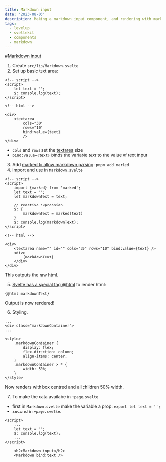 ```yaml
---
title: Markdown input
date: '2023-08-03'
description: Making a markdown input component, and rendering with marked
tags:
  - levelup
  - sveltekit
  - components
  - markdown
---
```

#[Markdown input](https://levelup.video/tutorials/building-svelte-components/markdown-input)

1. Create ```src/lib/Markdown.svelte```
2. Set up basic text area:

```
<!-- script -->
<script>
	let text = '';
	$: console.log(text);
</script>

<!-- html -->

<div>
	<textarea
		cols="30"
		rows="10"
		bind:value={text}
		/>
</div>
```

- ```cols``` and ```rows``` set the [textarea](https://developer.mozilla.org/en-US/docs/Web/HTML/Element/textarea) size
- ```bind:value={text}``` binds the variable _text_ to the value of text input

3. Add [marked to allow markdown parsing](https://marked.js.org/): ```pnpm add marked```
4. import and use in ```Markdown.svelte```!

```
<!-- script -->
<script>
    import {marked} from 'marked';
	let text = '';
    let markdownText = text;

	// reactive expression
    $: {
        markdownText = marked(text)
    }
	$: console.log(markdownText);
</script>

<!-- html -->

<div>
	<textarea name="" id="" cols="30" rows="10" bind:value={text} />
    <div>
        {markdownText}
    </div>
</div>
```

This outputs the raw html.

5. [Svelte has a special tag @html](https://svelte.dev/docs/special-tags#html) to render html:

```{@html markdownText}```

Output is now rendered!

6. Styling.

```
...
<div class="markdownContainer">
...

<style>
    .markdownContainer {
        display: flex;
        flex-direction: column;
        align-items: center;
    }
    .markdownContainer > * {
        width: 50%;
    }
</style>
```

Now renders with box centred and all children 50% width.

7. To make the data availabe in ```+page.svelte```
- first in ```Markdown.svelte``` make the variable a prop: ```export let text = '';```
- second in ```+page.svelte```:

```
<script>
	...
	let text = '';
	$: console.log(text);
	...
</script>

    <h2>Markdown input</h2>
    <Markdown bind:text />

```
